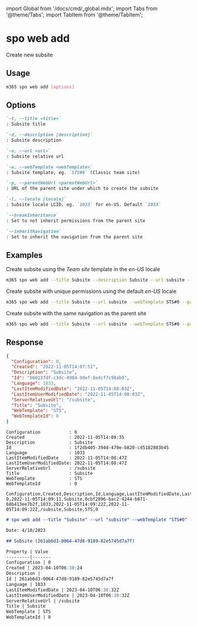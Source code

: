 <!-- DISCLAIMER: All secrets, passwords, and sensitive values in this document are examples only and not real credentials. -->
import Global from '/docs/cmd/_global.mdx';
import Tabs from '@theme/Tabs';
import TabItem from '@theme/TabItem';

# spo web add

Create new subsite

## Usage

```sh
m365 spo web add [options]
```

## Options

```md definition-list
`-t, --title <title>`
: Subsite title

`-d, --description [description]`
: Subsite description

`-u, --url <url>`
: Subsite relative url

`-w, --webTemplate <webTemplate>`
: Subsite template, eg. `STS#0` (Classic team site)

`-p, --parentWebUrl <parentWebUrl>`
: URL of the parent site under which to create the subsite

`-l, --locale [locale]`
: Subsite locale LCID, eg. `1033` for en-US. Default `1033`

`--breakInheritance`
: Set to not inherit permissions from the parent site

`--inheritNavigation`
: Set to inherit the navigation from the parent site
```

<Global />

## Examples

Create subsite using the _Team site_ template in the _en-US_ locale

```sh
m365 spo web add --title Subsite --description Subsite --url subsite --webTemplate STS#0 --parentWebUrl https://contoso.sharepoint.com --locale 1033
```

Create subsite with unique permissions using the default _en-US_ locale

```sh
m365 spo web add --title Subsite --url subsite --webTemplate STS#0 --parentWebUrl https://contoso.sharepoint.com --breakInheritance
```

Create subsite with the same navigation as the parent site

```sh
m365 spo web add --title Subsite --url subsite --webTemplate STS#0 --parentWebUrl https://contoso.sharepoint.com --inheritNavigation
```

## Response

<Tabs>
  <TabItem value="JSON">

  ```json
  {
    "Configuration": 0,
    "Created": "2022-11-05T14:07:51",
    "Description": "Subsite",
    "Id": "b60137df-c3dc-4984-9def-8edcf7c98ab9",
    "Language": 1033,
    "LastItemModifiedDate": "2022-11-05T14:08:03Z",
    "LastItemUserModifiedDate": "2022-11-05T14:08:03Z",
    "ServerRelativeUrl": "/subsite",
    "Title": "Subsite",
    "WebTemplate": "STS",
    "WebTemplateId": 0
  }
  ```

  </TabItem>
  <TabItem value="Text">

  ```text
  Configuration           : 0
  Created                 : 2022-11-05T14:08:35
  Description             : Subsite
  Id                      : 1f2db405-394d-470e-b820-cd5182883b45
  Language                : 1033
  LastItemModifiedDate    : 2022-11-05T14:08:47Z
  LastItemUserModifiedDate: 2022-11-05T14:08:47Z
  ServerRelativeUrl       : /subsite
  Title                   : Subsite
  WebTemplate             : STS
  WebTemplateId           : 0
  ```

  </TabItem>
  <TabItem value="CSV">

  ```csv
  Configuration,Created,Description,Id,Language,LastItemModifiedDate,LastItemUserModifiedDate,ServerRelativeUrl,Title,WebTemplate,WebTemplateId
  0,2022-11-05T14:09:11,Subsite,0cbf2896-bac2-4244-b871-68b413ee7b2f,1033,2022-11-05T14:09:22Z,2022-11-05T14:09:22Z,/subsite,Subsite,STS,0
  ```

  </TabItem>
  <TabItem value="Markdown">

  ```md
  # spo web add --title "Subsite" --url "subsite" --webTemplate "STS#0" --parentWebUrl "https://contoso.sharepoint.com" --inheritNavigation "true"

  Date: 4/10/2023

  ## Subsite (261ab6d3-0064-47d8-9189-82e5745d7a7f)

  Property | Value
  ---------|-------
  Configuration | 0
  Created | 2023-04-10T06:38:24
  Description | 
  Id | 261ab6d3-0064-47d8-9189-82e5745d7a7f
  Language | 1033
  LastItemModifiedDate | 2023-04-10T06:38:32Z
  LastItemUserModifiedDate | 2023-04-10T06:38:32Z
  ServerRelativeUrl | /subsite
  Title | Subsite
  WebTemplate | STS
  WebTemplateId | 0
  ```

  </TabItem>
</Tabs>
